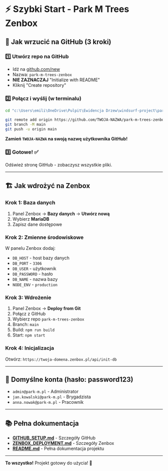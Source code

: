 # ⚡ Szybki Start - Park M Trees Zenbox

## 🚀 Jak wrzucić na GitHub (3 kroki)

### 1️⃣ Utwórz repo na GitHub
- Idź na [github.com/new](https://github.com/new)
- Nazwa: `park-m-trees-zenbox`
- **NIE ZAZNACZAJ** "Initialize with README"
- Kliknij "Create repository"

### 2️⃣ Połącz i wyślij (w terminalu)
```bash
cd "c:\Users\emili\OneDrive\Pulpit\Ewidencja Drzew\windsurf-project\park-m-trees-zenbox"

git remote add origin https://github.com/TWOJA-NAZWA/park-m-trees-zenbox.git
git branch -M main
git push -u origin main
```

**Zamień `TWOJA-NAZWA` na swoją nazwę użytkownika GitHub!**

### 3️⃣ Gotowe! ✅
Odśwież stronę GitHub - zobaczysz wszystkie pliki.

---

## 🏗️ Jak wdrożyć na Zenbox

### Krok 1: Baza danych
1. Panel Zenbox → **Bazy danych** → **Utwórz nową**
2. Wybierz **MariaDB**
3. Zapisz dane dostępowe

### Krok 2: Zmienne środowiskowe
W panelu Zenbox dodaj:
- `DB_HOST` - host bazy danych
- `DB_PORT` - `3306`
- `DB_USER` - użytkownik
- `DB_PASSWORD` - hasło
- `DB_NAME` - nazwa bazy
- `NODE_ENV` - `production`

### Krok 3: Wdrożenie
1. Panel Zenbox → **Deploy from Git**
2. Połącz z GitHub
3. Wybierz repo `park-m-trees-zenbox`
4. Branch: `main`
5. Build: `npm run build`
6. Start: `npm start`

### Krok 4: Inicjalizacja
Otwórz: `https://twoja-domena.zenbox.pl/api/init-db`

---

## 📝 Domyślne konta (hasło: password123)
- `admin@park-m.pl` - Administrator
- `jan.kowalski@park-m.pl` - Brygadzista
- `anna.nowak@park-m.pl` - Pracownik

---

## 📚 Pełna dokumentacja
- **[GITHUB_SETUP.md](./GITHUB_SETUP.md)** - Szczegóły GitHub
- **[ZENBOX_DEPLOYMENT.md](./ZENBOX_DEPLOYMENT.md)** - Szczegóły Zenbox
- **[README.md](./README.md)** - Pełna dokumentacja projektu

---

**To wszystko!** Projekt gotowy do użycia! 🎉
